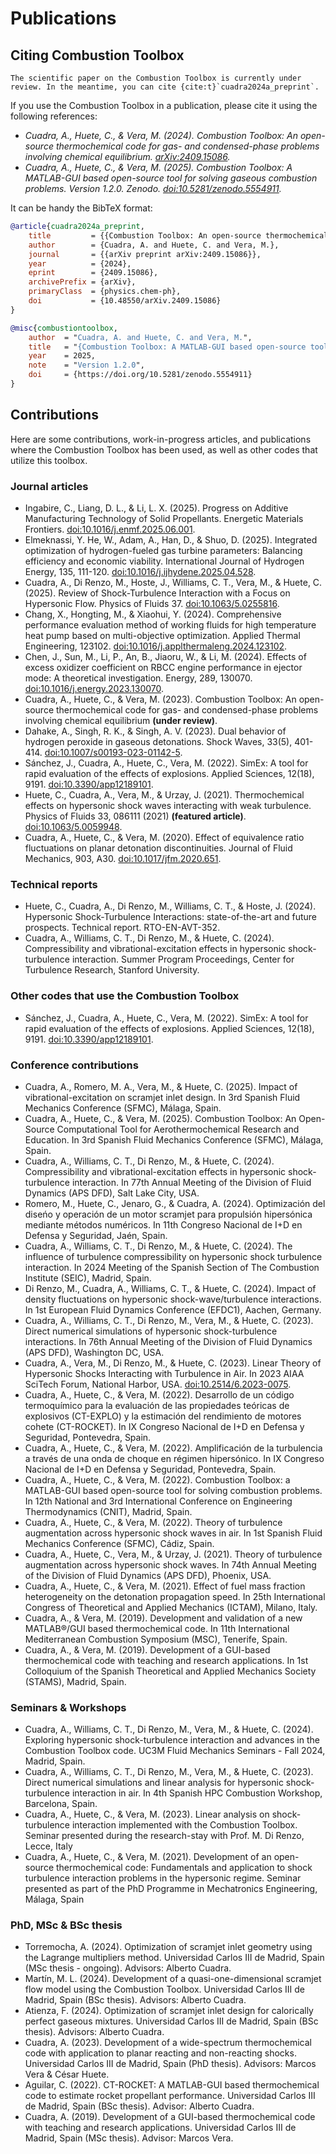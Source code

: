 # Publications

## Citing Combustion Toolbox

```{note}
The scientific paper on the Combustion Toolbox is currently under review. In the meantime, you can cite {cite:t}`cuadra2024a_preprint`.
```

If you use the Combustion Toolbox in a publication, please cite it using the following references:

* *Cuadra, A., Huete, C., & Vera, M. (2024). Combustion Toolbox: An open-source thermochemical code for gas- and condensed-phase problems involving chemical equilibrium. [arXiv:2409.15086](https://doi.org/10.48550/arXiv.2409.15086).*
* *Cuadra, A., Huete, C., & Vera, M. (2025). Combustion Toolbox: A MATLAB-GUI based open-source tool for solving gaseous combustion problems. Version 1.2.0. Zenodo. [doi:10.5281/zenodo.5554911](https://doi.org/10.5281/zenodo.5554911).*

It can be handy the BibTeX format:

```bibtex
@article{cuadra2024a_preprint,
    title         = {{Combustion Toolbox: An open-source thermochemical code for gas- and condensed-phase problems involving chemical equilibrium}},
    author        = {Cuadra, A. and Huete, C. and Vera, M.},
    journal       = {{arXiv preprint arXiv:2409.15086}},
    year          = {2024},
    eprint        = {2409.15086},
    archivePrefix = {arXiv},
    primaryClass  = {physics.chem-ph},
    doi           = {10.48550/arXiv.2409.15086}
}

@misc{combustiontoolbox,
    author  = "Cuadra, A. and Huete, C. and Vera, M.",
    title   = "{Combustion Toolbox: A MATLAB-GUI based open-source tool for solving gaseous combustion problems}",
    year    = 2025,
    note    = "Version 1.2.0",
    doi     = {https://doi.org/10.5281/zenodo.5554911}
}
```


## Contributions

Here are some contributions, work-in-progress articles, and publications where the Combustion Toolbox has been used, as well as other codes that utilize this toolbox.

### Journal articles

* Ingabire, C., Liang, D. L., & Li, L. X. (2025). Progress on Additive Manufacturing Technology of Solid Propellants. Energetic Materials Frontiers. [doi:10.1016/j.enmf.2025.06.001](https://doi.org/10.1016/j.enmf.2025.06.001).
* Elmeknassi, Y. He, W., Adam, A., Han, D., & Shuo, D. (2025). Integrated optimization of hydrogen-fueled gas turbine parameters: Balancing efficiency and economic viability. International Journal of Hydrogen Energy, 135, 111-120. [doi:10.1016/j.ijhydene.2025.04.528](https://doi.org/10.1016/j.ijhydene.2025.04.528).
* Cuadra, A., Di Renzo, M., Hoste, J., Williams, C. T., Vera, M., & Huete, C. (2025). Review of Shock-Turbulence Interaction with a Focus on Hypersonic Flow. Physics of Fluids 37. [doi:10.1063/5.0255816](https://doi.org/10.1063/5.0255816).
* Chang, X., Hongting, M., & Xiaohui, Y. (2024). Comprehensive performance evaluation method of working fluids for high temperature heat pump based on multi-objective optimization. Applied Thermal Engineering, 123102. [doi:10.1016/j.applthermaleng.2024.123102](https://doi.org/10.1016/j.applthermaleng.2024.123102).
* Chen, J., Sun, M., Li, P., An, B., Jiaoru, W., & Li, M. (2024). Effects of excess oxidizer coefficient on RBCC engine performance in ejector mode: A theoretical investigation. Energy, 289, 130070. [doi:10.1016/j.energy.2023.130070](https://doi.org/10.1016/j.energy.2023.130070).
* Cuadra, A., Huete, C., & Vera, M. (2023). Combustion Toolbox: An open-source thermochemical code for gas- and condensed-phase problems involving chemical equilibrium **(under review)**.
* Dahake, A., Singh, R. K., & Singh, A. V. (2023). Dual behavior of hydrogen peroxide in gaseous detonations. Shock Waves, 33(5), 401-414. [doi:10.1007/s00193-023-01142-5](https://doi.org/10.1007/s00193-023-01142-5).
* Sánchez, J., Cuadra, A., Huete, C., Vera, M. (2022). SimEx: A tool for rapid evaluation of the effects of explosions. Applied Sciences, 12(18), 9191. [doi:10.3390/app12189101](https://doi.org/10.3390/app12189101).<a href="_static/files/simex2022.pdf" class="pdf" target="_blank"></a>
* Huete, C., Cuadra, A., Vera, M., & Urzay, J. (2021). Thermochemical effects on hypersonic shock waves interacting with weak turbulence. Physics of Fluids 33, 086111 (2021) **(featured article)**. [doi:10.1063/5.0059948](https://doi.org/10.1063/5.0059948). <a href="https://www.researchgate.net/publication/354024089_Thermochemical_effects_on_hypersonic_shock_waves_interacting_with_weak_turbulence" class="pdf" target="_blank"></a>
* Cuadra, A., Huete, C., & Vera, M. (2020). Effect of equivalence ratio fluctuations on planar detonation discontinuities. Journal of Fluid Mechanics, 903, A30. [doi:10.1017/jfm.2020.651](https://doi.org/10.1017/jfm.2020.651). <a href="https://www.researchgate.net/publication/343384770_Effect_of_equivalence_ratio_fluctuations_on_planar_detonation_discontinuities" class="pdf" target="_blank"></a>

### Technical reports
* Huete, C., Cuadra, A., Di Renzo, M., Williams, C. T., & Hoste, J. (2024). Hypersonic Shock-Turbulence Interactions: state-of-the-art and future prospects. Technical report. RTO-EN-AVT-352.
* Cuadra, A., Williams, C. T., Di Renzo, M., & Huete, C. (2024). Compressibility and vibrational-excitation effects in hypersonic shock-turbulence interaction. Summer Program Proceedings, Center for Turbulence Research, Stanford University.<a href="_static/files/cuadra2024b.pdf" class="pdf" target="_blank"></a>

### Other codes that use the Combustion Toolbox

* Sánchez, J., Cuadra, A., Huete, C., Vera, M. (2022). SimEx: A tool for rapid evaluation of the effects of explosions. Applied Sciences, 12(18), 9191. [doi:10.3390/app12189101](https://doi.org/10.3390/app12189101).<a href="_static/files/simex2022.pdf" class="pdf" target="_blank"></a>

### Conference contributions

* Cuadra, A., Romero, M. A., Vera, M., & Huete, C. (2025). Impact of vibrational-excitation on scramjet inlet design. In 3rd Spanish Fluid Mechanics Conference (SFMC), Málaga, Spain.
* Cuadra, A., Huete, C., & Vera, M. (2025). Combustion Toolbox: An Open-Source Computational Tool for Aerothermochemical Research and Education. In 3rd Spanish Fluid Mechanics Conference (SFMC), Málaga, Spain.
* Cuadra, A., Williams, C. T., Di Renzo, M., & Huete, C. (2024). Compressibility and vibrational-excitation effects in hypersonic shock-turbulence interaction. In 77th Annual Meeting of the Division of Fluid Dynamics (APS DFD), Salt Lake City, USA.
* Romero, M., Huete, C., Jenaro, G., & Cuadra, A. (2024). Optimización del diseńo y operación de un motor scramjet para propulsión hipersónica mediante métodos numéricos. In 11th Congreso Nacional de I+D en Defensa y Seguridad, Jaén, Spain.
* Cuadra, A., Williams, C. T., Di Renzo, M., & Huete, C. (2024). The influence of turbulence compressibility on hypersonic shock turbulence interaction. In 2024 Meeting of the Spanish Section of The Combustion Institute (SEIC), Madrid, Spain.
* Di Renzo, M., Cuadra, A., Williams, C. T., & Huete, C. (2024). Impact of density fluctuations on hypersonic shock-wave/turbulence interactions. In 1st European Fluid Dynamics Conference (EFDC1), Aachen, Germany.
* Cuadra, A., Williams, C. T., Di Renzo, M., Vera, M., & Huete, C. (2023). Direct numerical simulations of hypersonic shock-turbulence interactions. In 76th Annual Meeting of the Division of Fluid Dynamics (APS DFD), Washington DC, USA.
* Cuadra, A., Vera, M., Di Renzo, M., & Huete, C. (2023). Linear Theory of Hypersonic Shocks Interacting with Turbulence in Air. In 2023 AIAA SciTech Forum,  National Harbor, USA. [doi:10.2514/6.2023-0075](https://doi.org/10.2514/6.2023-0075). <a href="https://www.researchgate.net/publication/367318599_Linear_Theory_of_Hypersonic_Shocks_Interacting_with_Turbulence_in_Air" class="pdf" target="_blank"></a>
* Cuadra, A., Huete, C., & Vera, M. (2022). Desarrollo de un código termoquímico para la evaluación de las propiedades teóricas de explosivos (CT-EXPLO) y la estimación del rendimiento de motores cohete (CT-ROCKET). In IX Congreso Nacional de I+D en Defensa y Seguridad, Pontevedra, Spain.<a href="https://www.researchgate.net/publication/363186314_Desarrollo_de_un_codigo_termoquimico_para_la_evaluacion_de_las_propiedades_teoricas_de_explosivos_CT-EXPLO_y_la_estimacion_del_rendimiento_de_motores_cohete_CT-ROCKET" class="pdf" target="_blank"></a>
* Cuadra, A., Huete, C., & Vera, M. (2022). Amplificación de la turbulencia a través de una onda de choque en régimen hipersónico. In IX Congreso Nacional de I+D en Defensa y Seguridad, Pontevedra, Spain.<a href="https://www.researchgate.net/publication/363173724_Amplificacion_de_la_turbulencia_a_traves_de_una_onda_de_choque_en_regimen_hipersonico" class="pdf" target="_blank"></a>
* Cuadra, A., Huete, C., & Vera, M. (2022). Combustion Toolbox: a MATLAB-GUI based open-source tool for solving combustion problems. In 12th National and 3rd International Conference on Engineering Thermodynamics (CNIT), Madrid, Spain.
* Cuadra, A., Huete, C., & Vera, M. (2022). Theory of turbulence augmentation across hypersonic shock waves in air. In 1st Spanish Fluid Mechanics Conference (SFMC), Cádiz, Spain.
* Cuadra, A., Huete, C., Vera, M., & Urzay, J. (2021). Theory of turbulence augmentation across hypersonic shock waves. In 74th Annual Meeting of the Division of Fluid Dynamics (APS DFD), Phoenix, USA.
* Cuadra, A., Huete, C., & Vera, M. (2021). Effect of fuel mass fraction heterogeneity on the detonation propagation speed. In 25th International Congress of Theoretical and Applied Mechanics (ICTAM), Milano, Italy.
* Cuadra, A., & Vera, M. (2019). Development and validation of a new MATLAB®/GUI based thermochemical code. In 11th International Mediterranean Combustion Symposium (MSC), Tenerife, Spain.
* Cuadra, A., & Vera, M. (2019). Development of a GUI-based thermochemical code with teaching and research applications. In 1st Colloquium of the Spanish Theoretical and Applied Mechanics Society (STAMS), Madrid, Spain.

### Seminars & Workshops

* Cuadra, A., Williams, C. T., Di Renzo, M., Vera, M., & Huete, C. (2024). Exploring hypersonic shock-turbulence interaction and advances in the Combustion Toolbox code. UC3M Fluid Mechanics Seminars - Fall 2024, Madrid, Spain.
* Cuadra, A., Williams, C. T., Di Renzo, M., Vera, M., & Huete, C. (2023). Direct numerical simulations and linear analysis for hypersonic shock-turbulence interaction in air. In 4th Spanish HPC Combustion Workshop, Barcelona, Spain.
* Cuadra, A., Huete, C., & Vera, M. (2023). Linear analysis on shock-turbulence interaction implemented with the Combustion Toolbox. Seminar presented during the research-stay with Prof. M. Di Renzo, Lecce, Italy
* Cuadra, A., Huete, C., & Vera, M. (2021). Development of an open-source thermochemical code: Fundamentals and application to shock turbulence interaction problems in the hypersonic regime. Seminar presented as part of the PhD Programme in Mechatronics Engineering, Málaga, Spain

### PhD, MSc & BSc thesis

* Torremocha, A. (2024). Optimization of scramjet inlet geometry using the Lagrange multipliers method. Universidad Carlos III de Madrid, Spain (MSc thesis - ongoing). Advisors: Alberto Cuadra.
* Martín, M. L. (2024). Development of a quasi-one-dimensional scramjet flow model using the Combustion Toolbox. Universidad Carlos III de Madrid, Spain (BSc thesis). Advisors: Alberto Cuadra.
* Atienza, F. (2024). Optimization of scramjet inlet design for calorically perfect gaseous mixtures. Universidad Carlos III de Madrid, Spain (BSc thesis). Advisors: Alberto Cuadra.
* Cuadra, A. (2023). Development of a wide-spectrum thermochemical code with application to planar reacting and non-reacting shocks. Universidad Carlos III de Madrid, Spain (PhD thesis). Advisors: Marcos Vera & César Huete.<a href="_static/files/cuadra2023_phd_thesis.pdf" class="pdf" target="_blank"></a>
* Aguilar, C. (2022). CT-ROCKET: A MATLAB-GUI based thermochemical code to estimate rocket propellant performance. Universidad Carlos III de Madrid, Spain (BSc thesis). Advisor: Alberto Cuadra.
* Cuadra, A. (2019). Development of a GUI-based thermochemical code with teaching and research applications. Universidad Carlos III de Madrid, Spain (MSc thesis). Advisor: Marcos Vera.<a href="_static/files/cuadra2019_msc_thesis.pdf" class="pdf" target="_blank"></a>
